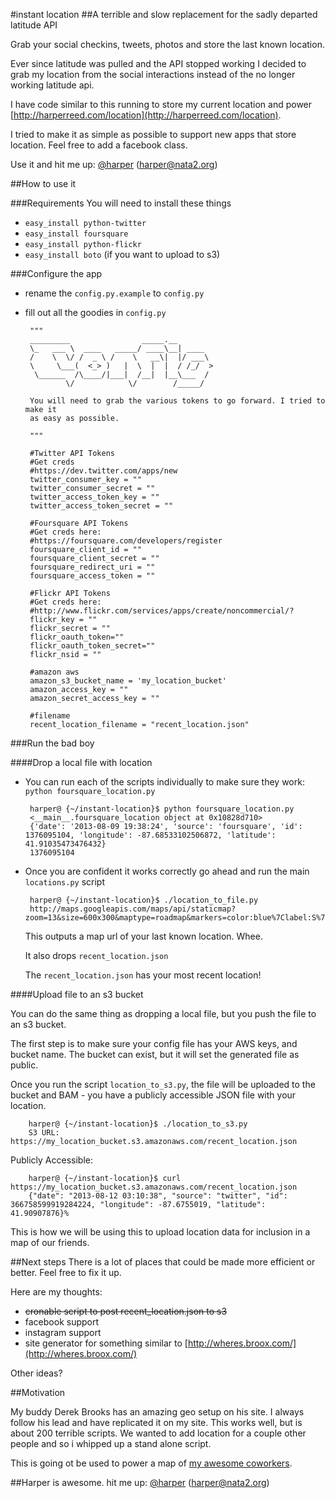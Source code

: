 #instant location 
##A terrible and slow replacement for the sadly departed latitude API


Grab your social checkins, tweets, photos and store the last known location.

Ever since latitude was pulled and the API stopped working I decided to grab
my location from the social interactions instead of the no longer working
latitude api.

I have code similar to this running to store my current location and
power [http://harperreed.com/location](http://harperreed.com/location).

I tried to make it as simple as possible to support new apps that store
location. Feel free to add a facebook class.

Use it and hit me up: [@harper](http://twitter.com/harper) ([harper@nata2.org](mailto:harper@nata2.org))

##How to use it

###Requirements
You will need to install these things

 * `easy_install python-twitter`
 * `easy_install foursquare`
 * `easy_install python-flickr`
 * `easy_install boto` (if you want to upload to s3)
 
###Configure the app

 * rename the `config.py.example` to `config.py`
 * fill out all the goodies in `config.py`
 
		"""
		_________                _____.__
		\_   ___ \  ____   _____/ ____\__| ____
		/    \  \/ /  _ \ /    \   __\|  |/ ___\
		\     \___(  <_> )   |  \  |  |  / /_/  >
		 \______  /\____/|___|  /__|  |__\___  /
		        \/            \/        /_____/
		
		You will need to grab the various tokens to go forward. I tried to make it
		as easy as possible.
		
		"""
		
		#Twitter API Tokens
		#Get creds
		#https://dev.twitter.com/apps/new
		twitter_consumer_key = ""
		twitter_consumer_secret = ""
		twitter_access_token_key = ""
		twitter_access_token_secret = ""
		
		#Foursquare API Tokens
		#Get creds here:
		#https://foursquare.com/developers/register
		foursquare_client_id = ""
		foursquare_client_secret = ""
		foursquare_redirect_uri = ""
		foursquare_access_token = ""
		
		#Flickr API Tokens
		#Get creds here:
		#http://www.flickr.com/services/apps/create/noncommercial/?
		flickr_key = ""
		flickr_secret = ""
		flickr_oauth_token=""
		flickr_oauth_token_secret=""
		flickr_nsid = ""
		
		#amazon aws
		amazon_s3_bucket_name = 'my_location_bucket'
		amazon_access_key = ""
		amazon_secret_access_key = ""
		
		#filename
		recent_location_filename = "recent_location.json"
 
###Run the bad boy

####Drop a local file with location

 * You can run each of the scripts individually to make sure they work: `python foursquare_location.py`
	
		harper@ {~/instant-location}$ python foursquare_location.py
		<__main__.foursquare_location object at 0x10828d710>
		{'date': '2013-08-09 19:38:24', 'source': 'foursquare', 'id': 1376095104, 'longitude': -87.68533102506872, 'latitude': 41.91035473476432}
		1376095104
 * Once you are confident it works correctly go ahead and run the main `locations.py` script
 
		harper@ {~/instant-location}$ ./location_to_file.py
		http://maps.googleapis.com/maps/api/staticmap?zoom=13&size=600x300&maptype=roadmap&markers=color:blue%7Clabel:S%7C41.91008943,-87.68528519&sensor=false

	This outputs a map url of your last known location. Whee. 
	
	It also drops `recent_location.json`
	
	The `recent_location.json` has your most recent location!
	
####Upload file to an s3 bucket

You can do the same thing as dropping a local file, but you push the file to an s3 bucket. 

The first step is to make sure your config file has your AWS keys, and bucket name. The bucket can exist, but it will set the generated file as public. 

Once you run the script `location_to_s3.py`, the file will be uploaded to the bucket and BAM - you have a publicly accessible JSON file with your location. 

		harper@ {~/instant-location}$ ./location_to_s3.py
		S3 URL: https://my_location_bucket.s3.amazonaws.com/recent_location.json

Publicly Accessible:

		harper@ {~/instant-location}$ curl https://my_location_bucket.s3.amazonaws.com/recent_location.json
		{"date": "2013-08-12 03:10:38", "source": "twitter", "id": 366758599919284224, "longitude": -87.6755019, "latitude": 41.90907876}%

This is how we will be using this to upload location data for inclusion in a map of our friends. 
	
##Next steps
There is a lot of places that could be made more efficient or better. Feel free to fix it up. 

Here are my thoughts: 

 * ~~cronable script to post recent_location.json to s3~~
 * facebook support
 * instagram support
 * site generator for something similar to [http://wheres.broox.com/](http://wheres.broox.com/)
 
 Other ideas?

##Motivation

My buddy Derek Brooks has an amazing geo setup on his site. I always follow his lead and have replicated it on my site. This works well, but is about 200 terrible scripts. We wanted to add location for a couple other people and so i whipped up a stand alone script. 

This is going ot be used to power a map of [my awesome coworkers](http://ltc.io).

##Harper is awesome. 
hit me up: [@harper](http://twitter.com/harper) ([harper@nata2.org](mailto:harper@nata2.org))
